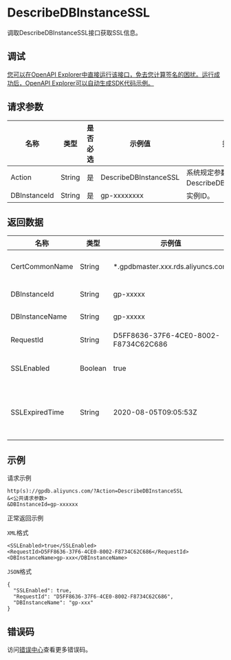 # DescribeDBInstanceSSL

调取DescribeDBInstanceSSL接口获取SSL信息。

## 调试

[您可以在OpenAPI Explorer中直接运行该接口，免去您计算签名的困扰。运行成功后，OpenAPI Explorer可以自动生成SDK代码示例。](https://api.aliyun.com/#product=gpdb&api=DescribeDBInstanceSSL&type=RPC&version=2016-05-03)

## 请求参数

|名称|类型|是否必选|示例值|描述|
|--|--|----|---|--|
|Action|String|是|DescribeDBInstanceSSL|系统规定参数。取值：DescribeDBInstanceSSL。 |
|DBInstanceId|String|是|gp-xxxxxxxx|实例ID。 |

## 返回数据

|名称|类型|示例值|描述|
|--|--|---|--|
|CertCommonName|String|\*.gpdbmaster.xxx.rds.aliyuncs.com|证书信息。 |
|DBInstanceId|String|gp-xxxxx|实例ID. |
|DBInstanceName|String|gp-xxxxx|实例名。 |
|RequestId|String|D5FF8636-37F6-4CE0-8002-F8734C62C686|请求ID。 |
|SSLEnabled|Boolean|true|是否开启SSL。 |
|SSLExpiredTime|String|2020-08-05T09:05:53Z|SSL证书的过期时间。 |

## 示例

请求示例

```
http(s)://gpdb.aliyuncs.com/?Action=DescribeDBInstanceSSL
&<公共请求参数>
&DBInstanceId=gp-xxxxxx
```

正常返回示例

`XML`格式

```
<SSLEnabled>true</SSLEnabled>
<RequestId>D5FF8636-37F6-4CE0-8002-F8734C62C686</RequestId>
<DBInstanceName>gp-xxx</DBInstanceName>
```

`JSON`格式

```
{
  "SSLEnabled": true,
  "RequestId": "D5FF8636-37F6-4CE0-8002-F8734C62C686",
  "DBInstanceName": "gp-xxx"
}
```

## 错误码

访问[错误中心](https://error-center.aliyun.com/status/product/gpdb)查看更多错误码。


